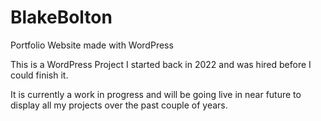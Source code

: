 # BlakeBolton
Portfolio Website made with WordPress

This is a WordPress Project I started back in 2022 and was hired before I could finish it. 

It is currently a work in progress and will be going live in near future to display all my projects over the past couple of years.
